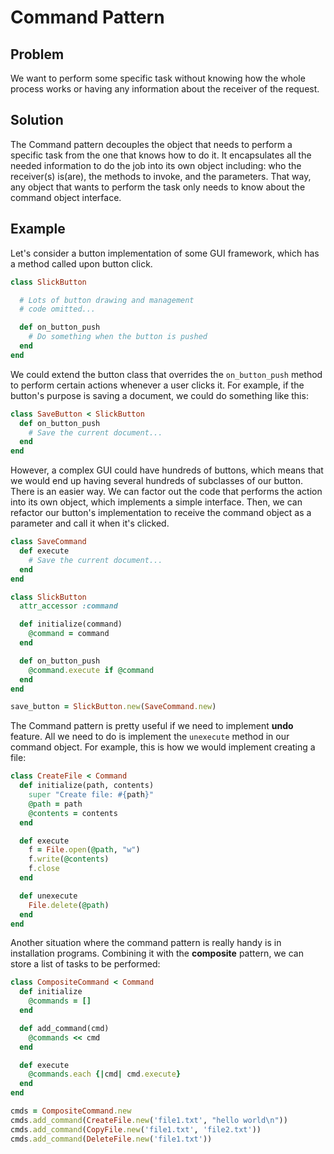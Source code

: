 # Command Pattern

## Problem
We want to perform some specific task without knowing how the whole process works or having any information about the receiver of the request.

## Solution
The Command pattern decouples the object that needs to perform a specific task from the one that knows how to do it. It encapsulates all the needed information to do the job into its own object including: who the receiver(s) is(are), the methods to invoke, and the parameters. That way, any object that wants to perform the task only needs to know about the command object interface.

## Example
Let's consider a button implementation of some GUI framework, which has a method called upon button click.

```ruby
class SlickButton

  # Lots of button drawing and management
  # code omitted...

  def on_button_push
    # Do something when the button is pushed
  end
end
```

We could extend the button class that overrides the `on_button_push` method to perform certain actions whenever a user clicks it. For example, if the button's purpose is saving a document, we could do something like this:

```ruby
class SaveButton < SlickButton
  def on_button_push
    # Save the current document...
  end
end
```

However, a complex GUI could have hundreds of buttons, which means that we would end up having several hundreds of subclasses of our button. There is an easier way. We can factor out the code that performs the action into its own object, which implements a simple interface. Then, we can refactor our button's implementation to receive the command object as a parameter and call it when it's clicked.

```ruby
class SaveCommand
  def execute
    # Save the current document...
  end
end

class SlickButton
  attr_accessor :command

  def initialize(command)
    @command = command
  end

  def on_button_push
    @command.execute if @command
  end
end

save_button = SlickButton.new(SaveCommand.new)
```

The Command pattern is pretty useful if we need to implement **undo** feature. All we need to do is implement the `unexecute` method in our command object. For example, this is how we would implement creating a file:

```ruby
class CreateFile < Command
  def initialize(path, contents)
    super "Create file: #{path}"
    @path = path
    @contents = contents
  end

  def execute
    f = File.open(@path, "w")
    f.write(@contents)
    f.close
  end

  def unexecute
    File.delete(@path)
  end
end
```

Another situation where the command pattern is really handy is in installation programs. Combining it with the **composite** pattern, we can store a list of tasks to be performed:

```ruby
class CompositeCommand < Command
  def initialize
    @commands = []
  end

  def add_command(cmd)
    @commands << cmd
  end

  def execute
    @commands.each {|cmd| cmd.execute}
  end
end

cmds = CompositeCommand.new
cmds.add_command(CreateFile.new('file1.txt', "hello world\n"))
cmds.add_command(CopyFile.new('file1.txt', 'file2.txt'))
cmds.add_command(DeleteFile.new('file1.txt'))
```
